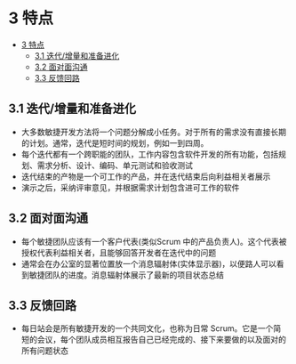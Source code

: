 # 3 特点

- [3 特点](#3-%E7%89%B9%E7%82%B9)
  - [3.1 迭代/增量和准备进化](#31-%E8%BF%AD%E4%BB%A3%E5%A2%9E%E9%87%8F%E5%92%8C%E5%87%86%E5%A4%87%E8%BF%9B%E5%8C%96)
  - [3.2 面对面沟通](#32-%E9%9D%A2%E5%AF%B9%E9%9D%A2%E6%B2%9F%E9%80%9A)
  - [3.3 反馈回路](#33-%E5%8F%8D%E9%A6%88%E5%9B%9E%E8%B7%AF)

## 3.1 迭代/增量和准备进化

- 大多数敏捷开发方法将一个问题分解成小任务。对于所有的需求没有直接长期的计划。通常，迭代是短时间的规划，例如一到四周。
- 每个迭代都有一个跨职能的团队，工作内容包含软件开发的所有功能，包括规划、需求分析、设计、编码、单元测试和验收测试
- 迭代结束的产物是一个可工作的产品，并在迭代结束后向利益相关者展示
- 演示之后，采纳评审意见，并根据需求计划包含进可工作的软件

## 3.2 面对面沟通

- 每个敏捷团队应该有一个客户代表(类似Scrum 中的产品负责人)。这个代表被授权代表利益相关者，且能够回答开发者在迭代中的问题
- 通常会在办公室的显著位置放一个消息辐射体(实体显示器)，以便路人可以看到敏捷团队的进度。消息辐射体展示了最新的项目状态总结

## 3.3 反馈回路

- 每日站会是所有敏捷开发的一个共同文化，也称为日常 Scrum。它是一个简短的会议，每个团队成员相互报告自己已经完成的、接下来要做的以及面对的所有问题状态
